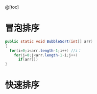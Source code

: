 @[toc]

# 冒泡排序
```java
public static void BubbleSort(int[] arr)
{
  for(i=0;i<arr.length-1;i++) //i：
    for(j=0;j<arr.length-1-i;j++)
      if(arr[])
}
```
# 快速排序
